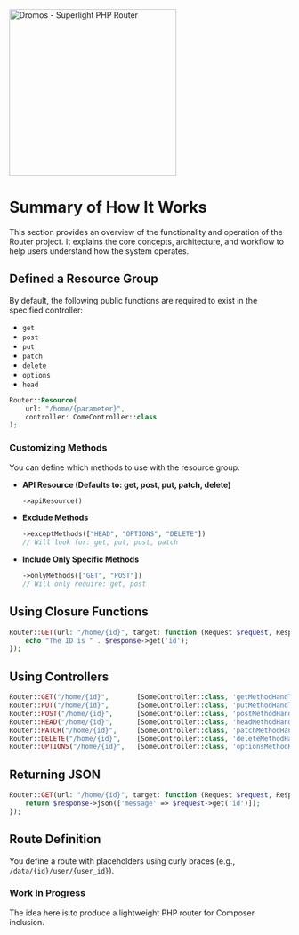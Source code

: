 <img src="http://dromos.pauldean.me/Dromos.png" alt="Dromos - Superlight PHP Router" height="300px">

# Summary of How It Works

This section provides an overview of the functionality and operation of the Router project. It explains the core concepts, architecture, and workflow to help users understand how the system operates.

## Defined a Resource Group

By default, the following public functions are required to exist in the specified controller:

- `get`
- `post`
- `put`
- `patch`
- `delete`
- `options`
- `head`

```php
Router::Resource(
    url: "/home/{parameter}", 
    controller: ComeController::class
); 
```

### Customizing Methods

You can define which methods to use with the resource group:

- **API Resource (Defaults to: get, post, put, patch, delete)**
  ```php
  ->apiResource()
  ```

- **Exclude Methods**
  ```php
  ->exceptMethods(["HEAD", "OPTIONS", "DELETE"])
  // Will look for: get, put, post, patch
  ```

- **Include Only Specific Methods**
  ```php
  ->onlyMethods(["GET", "POST"])
  // Will only require: get, post
  ```

## Using Closure Functions

```php
Router::GET(url: "/home/{id}", target: function (Request $request, Response $response) {
    echo "The ID is " . $response->get('id');
});
```

## Using Controllers

```php
Router::GET("/home/{id}",       [SomeController::class, 'getMethodHandler']);
Router::PUT("/home/{id}",       [SomeController::class, 'putMethodHandler']);
Router::POST("/home/{id}",      [SomeController::class, 'postMethodHandler']);
Router::HEAD("/home/{id}",      [SomeController::class, 'headMethodHandler']);
Router::PATCH("/home/{id}",     [SomeController::class, 'patchMethodHandler']);
Router::DELETE("/home/{id}",    [SomeController::class, 'deleteMethodHandler']);
Router::OPTIONS("/home/{id}",   [SomeController::class, 'optionsMethodHandler']);
```

## Returning JSON

```php
Router::GET(url: "/home/{id}", target: function (Request $request, Response $response) {
    return $response->json(['message' => $request->get('id')]);
});
```

## Route Definition

You define a route with placeholders using curly braces (e.g., `/data/{id}/user/{user_id}`).

### Work In Progress

The idea here is to produce a lightweight PHP router for Composer inclusion.
